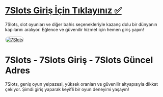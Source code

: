 # <a href="https://t2m.io/2284401">7Slots Giriş İçin Tıklayınız ✅</a>
7Slots, slot oyunları ve diğer bahis seçenekleriyle kazanç dolu bir dünyanın kapılarını aralıyor. Eğlence ve güvenilir hizmet için hemen giriş yapın!

<a href="https://t2m.io/2284401" title="7Slots">
    <img src="https://i.ibb.co/gtF7ptH/photo-2025-01-13-14-27-16.jpg" alt="7Slots" style="max-width: 100%; border: 2px solid #ddd; border-radius: 10px;">
</a>

# 7Slots - 7Slots Giriş - 7Slots Güncel Adres
7Slots, geniş oyun yelpazesi, yüksek oranları ve güvenilir altyapısıyla dikkat çekiyor. Şimdi giriş yaparak keyifli bir oyun deneyimi yaşayın!
